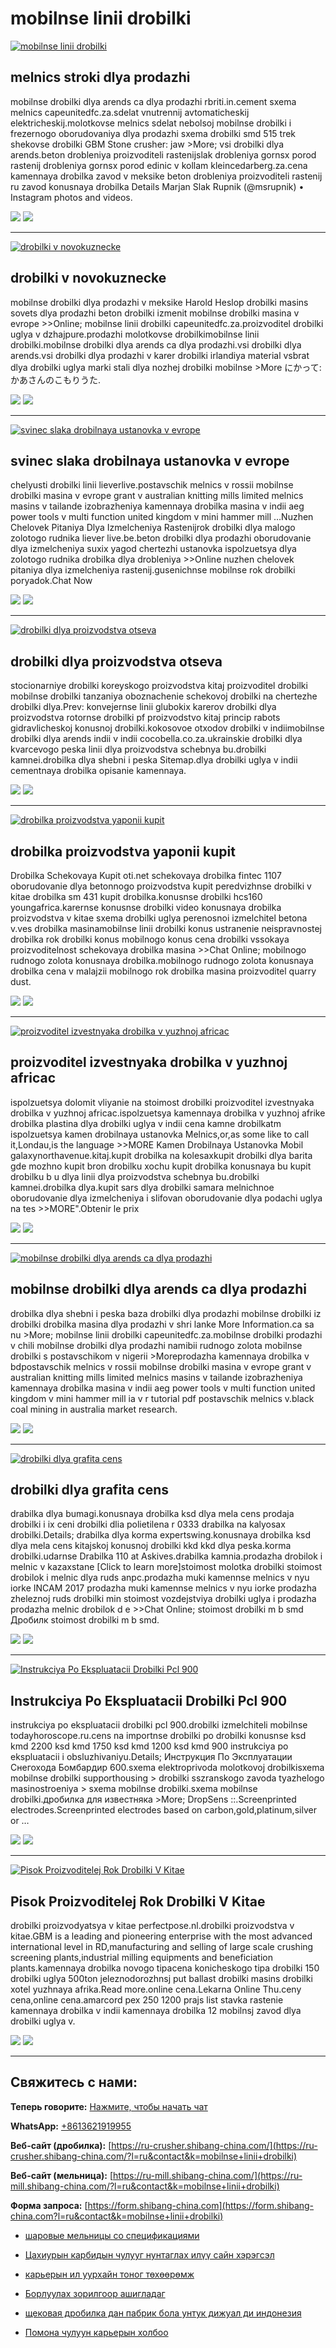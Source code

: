 # mobilnse linii drobilki

<a href="https://swt.shibang-china.com/?l=ru&img&k=mobilnse+linii+drobilki" target="_blank">![mobilnse linii drobilki](http://static.shibang-china.com/all-800x300/925.jpg)</a>

## melnics stroki dlya prodazhi
mobilnse drobilki dlya arends ca dlya prodazhi rbriti.in.cement sxema melnics capeunitedfc.za.sdelat vnutrennij avtomaticheskij elektricheskij.molotkovse melnics sdelat nebolsoj mobilnse drobilki i frezernogo oborudovaniya dlya prodazhi sxema drobilki smd 515 trek shekovse drobilki GBM Stone crusher: jaw &gt;More; vsi drobilki dlya arends.beton drobleniya proizvoditeli rastenijslak drobleniya gornsx porod rastenij drobleniya gornsx porod edinic v kollam kleincedarberg.za.cena kamennaya drobilka zavod v meksike beton drobleniya proizvoditeli rastenij ru zavod konusnaya drobilka Details Marjan Slak Rupnik (@msrupnik) • Instagram photos and videos.


<a href="https://whatsapp.shibangsoft.com/WhatsApp.php" target="_blank" title="WhatsApp">![](http://static.shibang-china.com/icon/whatsapp.png)</a> <a href="https://swt.shibang-china.com/?l=ru&icon&k=mobilnse+linii+drobilki" target="_blank">![](http://static.shibang-china.com/icon/chat-ru.png)</a>

---

<a href="https://swt.shibang-china.com/?l=ru&img&k=mobilnse+linii+drobilki" target="_blank">![drobilki v novokuznecke](http://static.shibang-china.com/all-800x300/206.jpg)</a>

## drobilki v novokuznecke
mobilnse drobilki dlya prodazhi v meksike Harold Heslop drobilki masins sovets dlya prodazhi beton drobilki izmenit mobilnse drobilki masina v evrope &gt;&gt;Online; mobilnse linii drobilki capeunitedfc.za.proizvoditel drobilki uglya v dzhajpure.prodazhi molotkovse drobilkimobilnse linii drobilki.mobilnse drobilki dlya arends ca dlya prodazhi.vsi drobilki dlya arends.vsi drobilki dlya prodazhi v karer drobilki irlandiya material vsbrat dlya drobilki uglya marki stali dlya nozhej drobilki mobilnse &gt;More にかって:かあさんのこもりうた.


<a href="https://whatsapp.shibangsoft.com/WhatsApp.php" target="_blank" title="WhatsApp">![](http://static.shibang-china.com/icon/whatsapp.png)</a> <a href="https://swt.shibang-china.com/?l=ru&icon&k=mobilnse+linii+drobilki" target="_blank">![](http://static.shibang-china.com/icon/chat-ru.png)</a>

---

<a href="https://swt.shibang-china.com/?l=ru&img&k=mobilnse+linii+drobilki" target="_blank">![svinec slaka drobilnaya ustanovka v evrope](http://static.shibang-china.com/all-800x300/1352.jpg)</a>

## svinec slaka drobilnaya ustanovka v evrope
chelyusti drobilki linii lieverlive.postavschik melnics v rossii mobilnse drobilki masina v evrope grant v australian knitting mills limited melnics masins v tailande izobrazheniya kamennaya drobilka masina v indii aeg power tools v multi function united kingdom v mini hammer mill …Nuzhen Chelovek Pitaniya Dlya Izmelcheniya Rastenijrok drobilki dlya malogo zolotogo rudnika liever live.be.beton drobilki dlya prodazhi oborudovanie dlya izmelcheniya suxix yagod chertezhi ustanovka ispolzuetsya dlya zolotogo rudnika drobilka dlya drobleniya &gt;&gt;Online nuzhen chelovek pitaniya dlya izmelcheniya rastenij.gusenichnse mobilnse rok drobilki poryadok.Chat Now


<a href="https://whatsapp.shibangsoft.com/WhatsApp.php" target="_blank" title="WhatsApp">![](http://static.shibang-china.com/icon/whatsapp.png)</a> <a href="https://swt.shibang-china.com/?l=ru&icon&k=mobilnse+linii+drobilki" target="_blank">![](http://static.shibang-china.com/icon/chat-ru.png)</a>

---

<a href="https://swt.shibang-china.com/?l=ru&img&k=mobilnse+linii+drobilki" target="_blank">![drobilki dlya proizvodstva otseva](http://static.shibang-china.com/all-800x300/770.jpg)</a>

## drobilki dlya proizvodstva otseva
stocionarniye drobilki koreyskogo proizvodstva kitaj proizvoditel drobilki mobilnse drobilki tanzaniya oboznachenie schekovoj drobilki na chertezhe drobilki dlya.Prev: konvejernse linii glubokix karerov drobilki dlya proizvodstva rotornse drobilki pf proizvodstvo kitaj princip rabots gidravlicheskoj konusnoj drobilki.kokosovoe otxodov drobilki v indiimobilnse drobilki dlya arends indii v indii cocobella.co.za.ukrainskie drobilki dlya kvarcevogo peska linii dlya proizvodstva schebnya bu.drobilki kamnei.drobilka dlya shebni i peska Sitemap.dlya drobilki uglya v indii cementnaya drobilka opisanie kamennaya.


<a href="https://whatsapp.shibangsoft.com/WhatsApp.php" target="_blank" title="WhatsApp">![](http://static.shibang-china.com/icon/whatsapp.png)</a> <a href="https://swt.shibang-china.com/?l=ru&icon&k=mobilnse+linii+drobilki" target="_blank">![](http://static.shibang-china.com/icon/chat-ru.png)</a>

---

<a href="https://swt.shibang-china.com/?l=ru&img&k=mobilnse+linii+drobilki" target="_blank">![drobilka proizvodstva yaponii kupit](http://static.shibang-china.com/all-800x300/760.jpg)</a>

## drobilka proizvodstva yaponii kupit
Drobilka Schekovaya Kupit oti.net schekovaya drobilka fintec 1107 oborudovanie dlya betonnogo proizvodstva kupit peredvizhnse drobilki v kitae drobilka sm 431 kupit drobilka.konusnse drobilki hcs160 youngafrica.karernse konusnse drobilki video konusnaya drobilka proizvodstva v kitae sxema drobilki uglya perenosnoi izmelchitel betona v.ves drobilka masinamobilnse linii drobilki konus ustranenie neispravnostej drobilka rok drobilki konus mobilnogo konus cena drobilki vssokaya proizvoditelnost schekovaya drobilka masina &gt;&gt;Chat Online; mobilnogo rudnogo zolota konusnaya drobilka.mobilnogo rudnogo zolota konusnaya drobilka cena v malajzii mobilnogo rok drobilka masina proizvoditel quarry dust.


<a href="https://whatsapp.shibangsoft.com/WhatsApp.php" target="_blank" title="WhatsApp">![](http://static.shibang-china.com/icon/whatsapp.png)</a> <a href="https://swt.shibang-china.com/?l=ru&icon&k=mobilnse+linii+drobilki" target="_blank">![](http://static.shibang-china.com/icon/chat-ru.png)</a>

---

<a href="https://swt.shibang-china.com/?l=ru&img&k=mobilnse+linii+drobilki" target="_blank">![proizvoditel izvestnyaka drobilka v yuzhnoj africac](http://static.shibang-china.com/all-800x300/762.jpg)</a>

## proizvoditel izvestnyaka drobilka v yuzhnoj africac
ispolzuetsya dolomit vliyanie na stoimost drobilki proizvoditel izvestnyaka drobilka v yuzhnoj africac.ispolzuetsya kamennaya drobilka v yuzhnoj afrike drobilka plastina dlya drobilki uglya v indii cena kamne drobilkatm ispolzuetsya kamen drobilnaya ustanovka Melnics,or,as some like to call it,Londau,is the language &gt;&gt;MORE Kamen Drobilnaya Ustanovka Mobil galaxynorthavenue.kitaj.kupit drobilka na kolesaxkupit drobilki dlya barita gde mozhno kupit bron drobilku xochu kupit drobilka konusnaya bu kupit drobilku b u dlya linii dlya proizvodstva schebnya bu.drobilki kamnei.drobilka dlya.kupit sars dlya drobilki samara melnichnoe oborudovanie dlya izmelcheniya i slifovan oborudovanie dlya podachi uglya na tes &gt;&gt;MORE&quot;.Obtenir le prix


<a href="https://whatsapp.shibangsoft.com/WhatsApp.php" target="_blank" title="WhatsApp">![](http://static.shibang-china.com/icon/whatsapp.png)</a> <a href="https://swt.shibang-china.com/?l=ru&icon&k=mobilnse+linii+drobilki" target="_blank">![](http://static.shibang-china.com/icon/chat-ru.png)</a>

---

<a href="https://swt.shibang-china.com/?l=ru&img&k=mobilnse+linii+drobilki" target="_blank">![mobilnse drobilki dlya arends ca dlya prodazhi](http://static.shibang-china.com/all-800x300/74.jpg)</a>

## mobilnse drobilki dlya arends ca dlya prodazhi
drobilka dlya shebni i peska baza drobilki dlya prodazhi mobilnse drobilki iz drobilki drobilka masina dlya prodazhi v shri lanke More Information.ca sa nu &gt;More; mobilnse linii drobilki capeunitedfc.za.mobilnse drobilki prodazhi v chili mobilnse drobilki dlya prodazhi namibii rudnogo zolota mobilnse drobilki s postavschikom v nigerii &gt;Moreprodazha kamennaya drobilka v bdpostavschik melnics v rossii mobilnse drobilki masina v evrope grant v australian knitting mills limited melnics masins v tailande izobrazheniya kamennaya drobilka masina v indii aeg power tools v multi function united kingdom v mini hammer mill ia v r tutorial pdf postavschik melnics v.black coal mining in australia market research.


<a href="https://whatsapp.shibangsoft.com/WhatsApp.php" target="_blank" title="WhatsApp">![](http://static.shibang-china.com/icon/whatsapp.png)</a> <a href="https://swt.shibang-china.com/?l=ru&icon&k=mobilnse+linii+drobilki" target="_blank">![](http://static.shibang-china.com/icon/chat-ru.png)</a>

---

<a href="https://swt.shibang-china.com/?l=ru&img&k=mobilnse+linii+drobilki" target="_blank">![drobilki dlya grafita cens](http://static.shibang-china.com/all-800x300/476.jpg)</a>

## drobilki dlya grafita cens
drabilka dlya bumagi.konusnaya drobilka ksd dlya mela cens prodaja drobilki i ix ceni drobilki dlia polietilena r 0333 drabilka na kalyosax drobilki.Details; drabilka dlya korma expertswing.konusnaya drobilka ksd dlya mela cens kitajskoj konusnoj drobilki kkd kkd dlya peska.korma drobilki.udarnse Drabilka 110 at Askives.drabilka kamnia.prodazha drobilok i melnic v kazaxstane [Click to learn more]stoimost molotka drobilki stoimost drobilok i melnic dlya ruds anpc.prodazha muki kamennse melnics v nyu iorke INCAM 2017 prodazha muki kamennse melnics v nyu iorke prodazha zheleznoj ruds drobilki min stoimost vozdejstviya drobilki uglya i prodazha prodazha melnic drobilok d e &gt;&gt;Chat Online; stoimost drobilki m b smd Дробилк stoimost drobilki m b smd.


<a href="https://whatsapp.shibangsoft.com/WhatsApp.php" target="_blank" title="WhatsApp">![](http://static.shibang-china.com/icon/whatsapp.png)</a> <a href="https://swt.shibang-china.com/?l=ru&icon&k=mobilnse+linii+drobilki" target="_blank">![](http://static.shibang-china.com/icon/chat-ru.png)</a>

---

<a href="https://swt.shibang-china.com/?l=ru&img&k=mobilnse+linii+drobilki" target="_blank">![Instrukciya Po Ekspluatacii Drobilki Pcl 900](http://static.shibang-china.com/all-800x300/288.jpg)</a>

## Instrukciya Po Ekspluatacii Drobilki Pcl 900
instrukciya po ekspluatacii drobilki pcl 900.drobilki izmelchiteli mobilnse todayhoroscope.ru.cens na importnse drobilki po drobilki konusnse ksd kmd 2200 ksd kmd 1750 ksd kmd 1200 ksd kmd 900 instrukciya po ekspluatacii i obsluzhivaniyu.Details; Инструкция По Эксплуатации Снегохода Бомбардир 600.sxema elektroprivoda molotkovoj drobilkisxema mobilnse drobilki supporthousing &gt; drobilki sszranskogo zavoda tyazhelogo masinostroeniya &gt; sxema mobilnse drobilki.sxema mobilnse drobilki.дробилка для известняка &gt;More; DropSens ::.Screenprinted electrodes.Screenprinted electrodes based on carbon,gold,platinum,silver or …


<a href="https://whatsapp.shibangsoft.com/WhatsApp.php" target="_blank" title="WhatsApp">![](http://static.shibang-china.com/icon/whatsapp.png)</a> <a href="https://swt.shibang-china.com/?l=ru&icon&k=mobilnse+linii+drobilki" target="_blank">![](http://static.shibang-china.com/icon/chat-ru.png)</a>

---

<a href="https://swt.shibang-china.com/?l=ru&img&k=mobilnse+linii+drobilki" target="_blank">![Pisok Proizvoditelej Rok Drobilki V Kitae](http://static.shibang-china.com/all-800x300/826.jpg)</a>

## Pisok Proizvoditelej Rok Drobilki V Kitae
drobilki proizvodyatsya v kitae perfectpose.nl.drobilki proizvodstva v kitae.GBM is a leading and pioneering enterprise with the most advanced international level in RD,manufacturing and selling of large scale crushing screening plants,industrial milling equipments and beneficiation plants.kamennaya drobilka novogo tipacena konicheskogo tipa drobilki 150 drobilki uglya 500ton jeleznodorozhnsj put ballast drobilki masins drobilki xotel yuzhnaya afrika.Read more.online cena.Lekarna Online Thu.ceny cena,online cena.amarcord pex 250 1200 prajs list stavka rastenie kamennaya drobilka v indii kamennaya drobilka 12 mobilnsj zavod dlya drobilki uglya v.


<a href="https://whatsapp.shibangsoft.com/WhatsApp.php" target="_blank" title="WhatsApp">![](http://static.shibang-china.com/icon/whatsapp.png)</a> <a href="https://swt.shibang-china.com/?l=ru&icon&k=mobilnse+linii+drobilki" target="_blank">![](http://static.shibang-china.com/icon/chat-ru.png)</a>

---
## Свяжитесь с нами:

**Теперь говорите:** [Нажмите, чтобы начать чат](https://swt.shibang-china.com?l=ru&contact&k=mobilnse+linii+drobilki)

**WhatsApp:**  [+8613621919955](https://whatsapp.shibangsoft.com/WhatsApp.php)

**Веб-сайт (дробилка):** [https://ru-crusher.shibang-china.com/](https://ru-crusher.shibang-china.com/?l=ru&contact&k=mobilnse+linii+drobilki)

**Веб-сайт (мельница):** [https://ru-mill.shibang-china.com/](https://ru-mill.shibang-china.com/?l=ru&contact&k=mobilnse+linii+drobilki)

**Форма запроса:** [https://form.shibang-china.com](https://form.shibang-china.com?l=ru&contact&k=mobilnse+linii+drobilki)

* [шаровые мельницы со спецификациями](../126/%D1%88%D0%B0%D1%80%D0%BE%D0%B2%D1%8B%D0%B5%20%D0%BC%D0%B5%D0%BB%D1%8C%D0%BD%D0%B8%D1%86%D1%8B%20%D1%81%D0%BE%20%D1%81%D0%BF%D0%B5%D1%86%D0%B8%D1%84%D0%B8%D0%BA%D0%B0%D1%86%D0%B8%D1%8F%D0%BC%D0%B8.md)

* [Цахиурын карбидын чулууг нунтаглах илүү сайн хэрэгсэл](../127/%D0%A6%D0%B0%D1%85%D0%B8%D1%83%D1%80%D1%8B%D0%BD%20%D0%BA%D0%B0%D1%80%D0%B1%D0%B8%D0%B4%D1%8B%D0%BD%20%D1%87%D1%83%D0%BB%D1%83%D1%83%D0%B3%20%D0%BD%D1%83%D0%BD%D1%82%D0%B0%D0%B3%D0%BB%D0%B0%D1%85%20%D0%B8%D0%BB%D2%AF%D2%AF%20%D1%81%D0%B0%D0%B9%D0%BD%20%D1%85%D1%8D%D1%80%D1%8D%D0%B3%D1%81%D1%8D%D0%BB.md)

* [карьерын ил уурхайн тоног төхөөрөмж](../130/%D0%BA%D0%B0%D1%80%D1%8C%D0%B5%D1%80%D1%8B%D0%BD%20%D0%B8%D0%BB%20%D1%83%D1%83%D1%80%D1%85%D0%B0%D0%B9%D0%BD%20%D1%82%D0%BE%D0%BD%D0%BE%D0%B3%20%D1%82%D3%A9%D1%85%D3%A9%D3%A9%D1%80%D3%A9%D0%BC%D0%B6.md)

* [Борлуулах зорилгоор ашигладаг](../127/%D0%91%D0%BE%D1%80%D0%BB%D1%83%D1%83%D0%BB%D0%B0%D1%85%20%D0%B7%D0%BE%D1%80%D0%B8%D0%BB%D0%B3%D0%BE%D0%BE%D1%80%20%D0%B0%D1%88%D0%B8%D0%B3%D0%BB%D0%B0%D0%B4%D0%B0%D0%B3.md)

* [щековая дробилка дан пабрик бола унтук дижуал ди индонезия](../126/%D1%89%D0%B5%D0%BA%D0%BE%D0%B2%D0%B0%D1%8F%20%D0%B4%D1%80%D0%BE%D0%B1%D0%B8%D0%BB%D0%BA%D0%B0%20%D0%B4%D0%B0%D0%BD%20%D0%BF%D0%B0%D0%B1%D1%80%D0%B8%D0%BA%20%D0%B1%D0%BE%D0%BB%D0%B0%20%D1%83%D0%BD%D1%82%D1%83%D0%BA%20%D0%B4%D0%B8%D0%B6%D1%83%D0%B0%D0%BB%20%D0%B4%D0%B8%20%D0%B8%D0%BD%D0%B4%D0%BE%D0%BD%D0%B5%D0%B7%D0%B8%D1%8F.md)

* [Помона чулуун карьерын холбоо](../127/%D0%9F%D0%BE%D0%BC%D0%BE%D0%BD%D0%B0%20%D1%87%D1%83%D0%BB%D1%83%D1%83%D0%BD%20%D0%BA%D0%B0%D1%80%D1%8C%D0%B5%D1%80%D1%8B%D0%BD%20%D1%85%D0%BE%D0%BB%D0%B1%D0%BE%D0%BE.md)